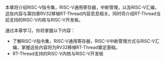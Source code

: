 本章将介绍RISC-V指令集，RISC-V通用寄存器，中断管理，以及RISC-V汇编，这些内容与第四章RV32移植RT-Thread内容息息相关。同时将介绍RT-Thread当前支持的RISC-V内核与RISC-V开发板。

通过本章学习，你将掌握以下内容：

- 了解RISC-V指令集，RISC-V通用寄存器，RISC-V中断管理方式与RISC-V汇编，掌握这些内容将为RV32移植RT-Thread奠定基础。
- RT-Thread支持的RISC-V内核与RISC-V开发板

